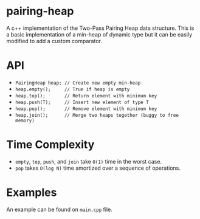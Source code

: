 # pairing-heap
A c++ implementation of the Two-Pass Pairing Heap data structure. This is a basic implementation of a min-heap of dynamic type but it can be easily modified to add a custom comparator.

# API
* `PairingHeap heap; // Create new empty min-heap`
* `heap.empty();     // True if heap is empty`
* `heap.top();       // Return element with minimum key`
* `heap.push(T);     // Insert new element of type T`
* `heap.pop();       // Remove element with minimum key`
* `heap.join();      // Merge two heaps together (buggy to free memory)`

# Time Complexity
* `empty`, `top`, `push`, and `join` take `O(1)` time in the worst case.
* `pop` takes `O(log N)` time amortized over a sequence of operations.

# Examples
An example can be found on `main.cpp` file.
